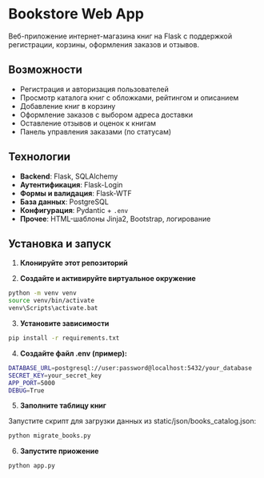 # Bookstore Web App

Веб-приложение интернет-магазина книг на Flask с поддержкой регистрации, корзины, оформления заказов и отзывов.

## Возможности

- Регистрация и авторизация пользователей  
- Просмотр каталога книг с обложками, рейтингом и описанием  
- Добавление книг в корзину  
- Оформление заказов с выбором адреса доставки  
- Оставление отзывов и оценок к книгам  
- Панель управления заказами (по статусам)  

## Технологии

- **Backend**: Flask, SQLAlchemy  
- **Аутентификация**: Flask-Login  
- **Формы и валидация**: Flask-WTF  
- **База данных**: PostgreSQL  
- **Конфигурация**: Pydantic + `.env`  
- **Прочее**: HTML-шаблоны Jinja2, Bootstrap, логирование  


## Установка и запуск

1. **Клонируйте этот репозиторий**

2. **Создайте и активируйте виртуальное окружение**

```bash
python -m venv venv
source venv/bin/activate
venv\Scripts\activate.bat
```

3. **Установите зависимости**

```bash
pip install -r requirements.txt
```

4. **Создайте файл .env (пример):**

```bash
DATABASE_URL=postgresql://user:password@localhost:5432/your_database
SECRET_KEY=your_secret_key
APP_PORT=5000
DEBUG=True
```

5. **Заполните таблицу книг**

Запустите скрипт для загрузки данных из static/json/books_catalog.json:
```bash
python migrate_books.py
```

6. **Запустите приожение**

```bash
python app.py
```

